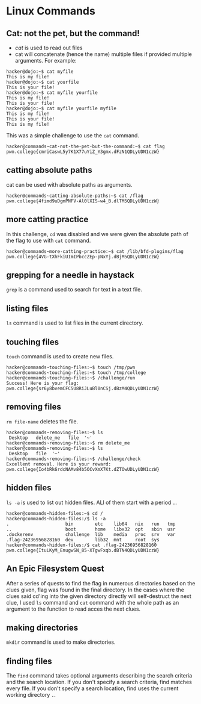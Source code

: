 # Linux Commands
## Cat: not the pet, but the command!
* *cat* is used to read out files
* cat will concatenate (hence the name) multiple files if provided multiple arguments. For example:
```
hacker@dojo:~$ cat myfile
This is my file!
hacker@dojo:~$ cat yourfile
This is your file!
hacker@dojo:~$ cat myfile yourfile
This is my file!
This is your file!
hacker@dojo:~$ cat myfile yourfile myfile
This is my file!
This is your file!
This is my file!
```
This was a simple challenge to use the `cat` command.
```
hacker@commands~cat-not-the-pet-but-the-command:~$ cat flag
pwn.college{cmriCaswL5y7K1X77uYiZ_Y3gmx.dFzN1QDLyUDN1czW}
```

## catting absolute paths

cat can be used with absolute paths as arguments.

```
hacker@commands~catting-absolute-paths:~$ cat /flag
pwn.college{4fimd9uDgmPNFV-Al0lXIS-w4_B.dlTM5QDLyUDN1czW}

```

## more catting practice

In this challenge, `cd` was disabled and we were given the absolute path of the flag to use with `cat` command.

```
hacker@commands~more-catting-practice:~$ cat /lib/bfd-plugins/flag
pwn.college{4VG-tXhFkiUImIPbccZEp-pNxYj.dBjM5QDLyUDN1czW}
```

## grepping for a needle in haystack
`grep` is a command used to search for text in a text file.

## listing files
`ls` command is used to list files in the current directory.

## touching files
`touch` command is used to create new files.

```
hacker@commands~touching-files:~$ touch /tmp/pwn
hacker@commands~touching-files:~$ touch /tmp/college
hacker@commands~touching-files:~$ /challenge/run
Success! Here is your flag:
pwn.college{sr6y8bvemCFC5U8RiJLuBl0nCSj.dBzM4QDLyUDN1czW}
```

## removing files
`rm file-name` deletes the file.

```
hacker@commands~removing-files:~$ ls
 Desktop   delete_me   file  '~'
hacker@commands~removing-files:~$ rm delete_me
hacker@commands~removing-files:~$ ls
 Desktop   file  '~'
hacker@commands~removing-files:~$ /challenge/check
Excellent removal. Here is your reward:
pwn.college{Io4bRk6rdcNAMv84b5OCvXmX7Kt.dZTOwUDLyUDN1czW}
```
## hidden files
`ls -a` is used to list out hidden files. ALl of them start with a period `.`.

```
hacker@commands~hidden-files:~$ cd /
hacker@commands~hidden-files:/$ ls -a
.                     bin        etc    lib64   nix   run   tmp
..                    boot       home   libx32  opt   sbin  usr
.dockerenv            challenge  lib    media   proc  srv   var
.flag-24236956828160  dev        lib32  mnt     root  sys
hacker@commands~hidden-files:/$ cat .flag-24236956828160
pwn.college{ItuLKyM_EnugwSN_85-XTgwFxqb.dBTN4QDLyUDN1czW}
```

## An Epic Filesystem Quest
After a series of quests to find the flag in numerous directories based on the clues given, flag was found in the final directory.
In the cases where the clues said cd'ing into the given directory directly will self-destruct the next clue, I used `ls` command and `cat` command with the whole path as an argument to the function to read acces the next clues.

## making directories
`mkdir` command is used to make directories.

## finding files
The `find` command takes optional arguments describing the search criteria and the search location. If you don't specify a search criteria, find matches every file. If you don't specify a search location, find uses the current working directory `.`.



